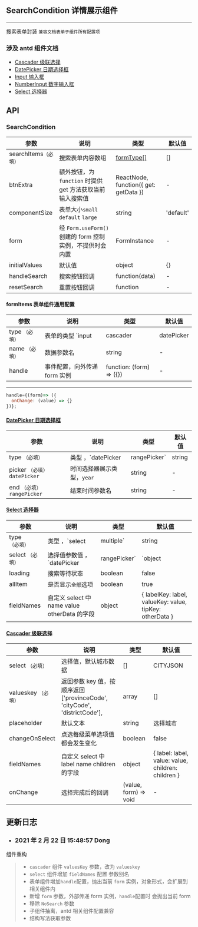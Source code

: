 ## SearchCondition 详情展示组件

---

搜索表单封装 `兼容文档表单子组件所有配置项`

### 涉及 antd 组件文档

- [Cascader 级联选择](https://ant.design/components/cascader-cn/)
- [DatePicker 日期选择框](https://ant.design/components/date-picker-cn/)
- [Input 输入框](https://ant.design/components/input-cn/)
- [NumberInput 数字输入框](https://ant.design/components/input-number-cn/)
- [Select 选择器](https://ant.design/components/select-cn/)

## API

### SearchCondition

| 参数 | 说明 | 类型 | 默认值 |
| --- | --- | --- | --- |
| searchItems`（必填）` | 搜索表单内容数组 | <a href="#formType">formType[]</a> | [] |
| btnExtra | 额外按钮，为 `function` 时提供 get 方法获取当前输入搜索值 | ReactNode, function({ get: getData }) | - |
| componentSize | 表单大小`small` `default` `large` | string | 'default' |
| form | 经 `Form.useForm()` 创建的 form 控制实例，不提供时会内置 | FormInstance | - |
| initialValues | 默认值 | object | {} |
| handleSearch | 搜索按钮回调 | function(data) | - |
| resetSearch | 重置按钮回调 | function | - |

<span id="formType"><h4>formItems 表单组件通用配置</h4></span>

| 参数 | 说明 | 类型 | 默认值 |
| --- | --- | --- | --- |
| type `（必填）` | 表单的类型 `input | cascader | datePicker | rangePicker | number | select | multiple`，兼容 antd 相关组件配置 | string | input |
| name `（必填）` | 数据参数名 | string | - |
| handle | 事件配置，向外传递 form 实例 | function: (form) => ({}) | - |

---

```jsx
handle={(form)=> ({
  onChange: (value) => {}
})};
```

#### [DatePicker 日期选择框](https://ant.design/components/date-picker-cn/)

| 参数                           | 说明                              | 类型   | 默认值 |
| ------------------------------ | --------------------------------- | ------ | ------ |
| type `（必填）`                | 类型 ，`datePicker | rangePicker` | string | -      |
| picker `（必填）` `datePicker` | 时间选择器展示类型，`year`        | string | -      |
| end `（必填）` `rangePicker`   | 结束时间参数名                    | string | -      |

#### [Select 选择器](https://ant.design/components/select-cn/)

| 参数 | 说明 | 类型 | 默认值 |
| --- | --- | --- | --- |
| type `（必填）` | 类型 ，`select | multiple` | string | - |
| select `（必填）` | 选择值参数值 ，`datePicker | rangePicker` | `object | array | { list: array, defaultValue: 全部参数默认值 } | { list: object, defaultValue: 全部参数默认值 }` | - |
| loading | 搜索等待状态 | boolean | false |
| allItem | 是否显示`全部`选项 | boolean | true |
| fieldNames | 自定义 select 中 name value otherData 的字段 | object | { labelKey: label, valueKey: value, tipKey: otherData } | string | - |

#### [Cascader 级联选择](https://ant.design/components/cascader-cn/)

| 参数 | 说明 | 类型 | 默认值 |
| --- | --- | --- | --- |
| select `（必填）` | 选择值，默认城市数据 | [] | CITYJSON |
| valueskey `（必填）` | 返回参数 key 值，按顺序返回 ['provinceCode', 'cityCode', 'districtCode'], | array | [] |
| placeholder | 默认文本 | string | 选择城市 |
| changeOnSelect | 点选每级菜单选项值都会发生变化 | boolean | false |
| fieldNames | 自定义 select 中 label name children 的字段 | object | { label: label, value: value, children: children } |
| onChange | 选择完成后的回调 | (value, form) => void | - |

## 更新日志

- ### 2021 年 2 月 22 日 15:48:57 Dong

组件重构

> - `cascader` 组件 `valuesKey` 参数，改为 `valueskey`
> - `select` 组件增加 `fieldNames` 配置 参数别名
> - 表单组件增加`handle`配置，抛出当前 `form` 实例，对象形式，会扩展到相关组件内
> - 新增 `form` 参数，外部传递 form 实例，`handle`配置时 会抛出当前 form
> - 移除 `NoSearch` 参数
> - 子组件抽离，antd 相关组件配置兼容
> - 结构写法获取参数
